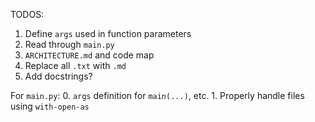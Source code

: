 TODOS:

1. Define `args` used in function parameters
3. Read through `main.py`
4. `ARCHITECTURE.md` and code map
5. Replace all `.txt` with `.md`
6. Add docstrings?

For `main.py`:
    0. `args` definition for `main(...)`, etc.
    1. Properly handle files using `with-open-as`
